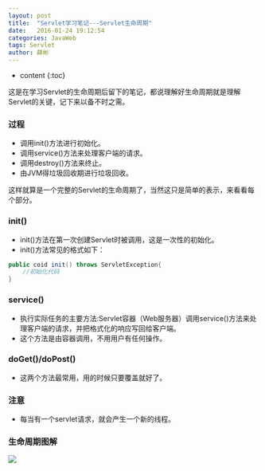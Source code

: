 ```yaml
---
layout: post
title:  "Servlet学习笔记---Servlet生命周期"
date:   2016-01-24 19:12:54
categories: JavaWeb
tags: Servlet
author: 薛彬
---
```

* content
{:toc}


这是在学习Servlet的生命周期后留下的笔记，都说理解好生命周期就是理解Servlet的关键，记下来以备不时之需。





### 过程
- 调用init()方法进行初始化。
- 调用service()方法来处理客户端的请求。
- 调用destroy()方法来终止。
- 由JVM得垃圾回收期进行垃圾回收。

这样就算是一个完整的Servlet的生命周期了，当然这只是简单的表示，来看看每个部分。

### init()
- init()方法在第一次创建Servlet时被调用，这是一次性的初始化。
- init()方法常见的格式如下：

```java
public coid init() throws ServletException{
    //初始化代码
} 
```

### service()
- 执行实际任务的主要方法:Servlet容器（Web服务器）调用service()方法来处理客户端的请求，并把格式化的响应写回给客户端。
- 这个方法是由容器调用，不用用户有任何操作。

### doGet()/doPost()
- 这两个方法最常用，用的时候只要覆盖就好了。


### 注意
- 每当有一个servlet请求，就会产生一个新的线程。

### 生命周期图解
![](http://i.imgur.com/FZBpEIR.png)